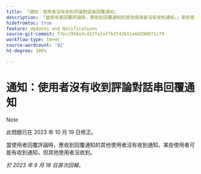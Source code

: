 ```yaml
---
title: 「通知：使用者沒有收到評論對話串回覆通知」
description: 「當使用者回覆評論時，應收到回覆通知的其他使用者沒有收到通知。」某些使用者可能有收到通知，但其他使用者沒收到。」
hidefromtoc: true
feature: Updates and Notifications
source-git-commit: f7ecc956a3cd22fe2af7b3742b51e6d290871c79
workflow-type: tm+mt
source-wordcount: '92'
ht-degree: 100%

---
```



# 通知：使用者沒有收到評論對話串回覆通知

>[!NOTE]
>
>此問題已在 2023 年 10 月 19 日修正。

當使用者回覆評論時，應收到回覆通知的其他使用者沒有收到通知。某些使用者可能有收到通知，但其他使用者沒收到。

_於 2023 年 9 月 18 日首次回報。_
